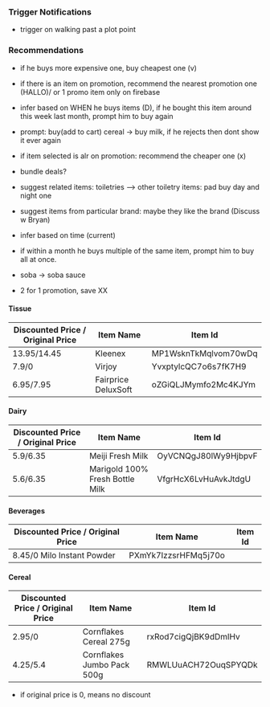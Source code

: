 ### Trigger Notifications
- trigger on walking past a plot point

### Recommendations
- if he buys more expensive one, buy cheapest one (v)
- if there is an item on promotion, recommend the nearest promotion one (HALLO)/ or 1 promo item only on firebase
- infer based on WHEN he buys items (D), if he bought this item around this week last month, prompt him to buy again
- prompt: buy(add to cart) cereal -> buy milk, if he rejects then dont show it ever again

- if item selected is alr on promotion: recommend the cheaper one (x)
- bundle deals?
- suggest related items: toiletries --> other toiletry items: pad buy day and night one
- suggest items from particular brand: maybe they like the brand (Discuss w Bryan)
- infer based on time (current)

- if within a month he buys multiple of the same item, prompt him to buy all at once.

- soba -> soba sauce
- 2 for 1 promotion, save XX

#### Tissue
| Discounted Price / Original Price | Item Name | Item Id |
| - | - | - |
| 13.95/14.45 | Kleenex | MP1WsknTkMqlvom70wDq |
| 7.9/0 | Virjoy | YvxptylcQC7o6s7fK7H9 |
| 6.95/7.95 | Fairprice DeluxSoft | oZGiQLJMymfo2Mc4KJYm |

#### Dairy
| Discounted Price / Original Price | Item Name | Item Id |
| - | - | - |
| 5.9/6.35 | Meiji Fresh Milk | OyVCNQgJ80lWy9HjbpvF |
| 5.6/6.35 | Marigold 100% Fresh Bottle Milk | VfgrHcX6LvHuAvkJtdgU |

#### Beverages
| Discounted Price / Original Price | Item Name | Item Id |
| - | - | - |
| 8.45/0 Milo Instant Powder | PXmYk7IzzsrHFMq5j70o |

#### Cereal
| Discounted Price / Original Price | Item Name | Item Id |
| - | - | - |
| 2.95/0 | Cornflakes Cereal 275g | rxRod7cigQjBK9dDmlHv |
| 4.25/5.4 | Cornflakes Jumbo Pack 500g | RMWLUuACH72OuqSPYQDk |

* if original price is 0, means no discount
